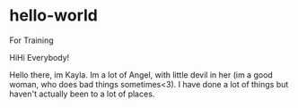 # hello-world
For Training

HiHi Everybody! 

Hello there, im Kayla. Im a lot of Angel, with little devil in her (im a good woman, who does bad things sometimes<3). 
I have done a lot of things but haven't actually been to a lot of places. 
